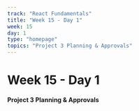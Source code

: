 ```yaml
---
track: "React Fundamentals"
title: "Week 15 - Day 1"
week: 15
day: 1
type: "homepage"
topics: "Project 3 Planning & Approvals"
---
```



# Week 15 - Day 1

#### Project 3 Planning & Approvals
